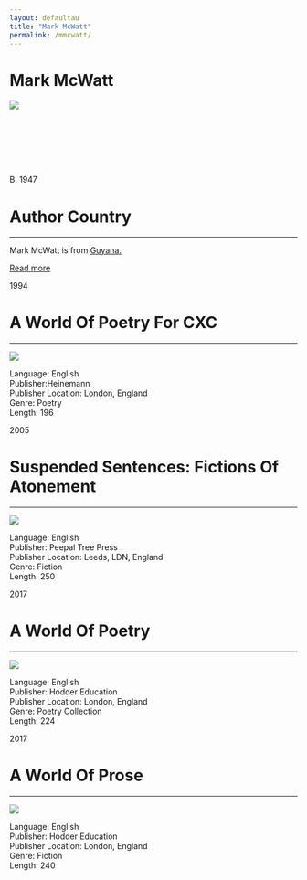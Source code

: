 ```yaml
---
layout: defaultau
title: "Mark McWatt"
permalink: /mmcwatt/
---
```

<!-- partial:index.partial.html -->
<div class="content">
    <h1> Mark McWatt</h1>
    <div class="quote">
        <div><img src="https://www.bimlitfest.org/sites/default/files/styles/author_home/public/images/authors/markus_x.jpg?itok=O-6cX_Pl" class="logo"></div>
    </div>
    <div class="timeline">
        <div style="padding-bottom:100px;"></div>
        <div class="block">
            <div class="date right"><p class="right"> B. 1947  </p></div>
            <div class="dot"></div>
            <div class="left first">
            <div class="author_country">
                <h1>Author Country</h1><hr>
          <div class="aclocation">  <p> Mark McWatt is from <a href="{{ site.baseurl }}/62">Guyana.</a></p></div>
                <div class="acreadmore"><a href="https://en.wikipedia.org/wiki/Mark_McWatt" target="_blank">Read more</a></div>
            </div>
            </div>
        </div>
        <div class="block">
            <div class="date left"><p class="left">1994</p></div>
            <div class="dot"></div>
            <div class="right">
                <h1>A World Of Poetry For CXC</h1><hr>
                <p><img src="https://i.gr-assets.com/images/S/compressed.photo.goodreads.com/books/1181146613l/1118761._SY475_.jpg"></p>
                <p>
                Language: English<br/>
                Publisher:Heinemann<br/>
                Publisher Location: London, England<br/>
                Genre: Poetry<br/>
                Length: 196 </p>
            </div>
        </div>
        <div class="block">
            <div class="date right"><p class="right hide">2005</p></div>
            <div class="dot"></div>
            <div class="left hide">
                <h1>Suspended Sentences: Fictions Of Atonement</h1><hr>
                <p><img src="https://images-na.ssl-images-amazon.com/images/I/41RVGBKNA2L._SX310_BO1,204,203,200_.jpg"></p>
                <p>
                Language: English<br/>
                Publisher: Peepal Tree Press<br/>
                Publisher Location: Leeds, LDN, England<br/>
                Genre: Fiction<br/>
                Length: 250
                </p>
            </div>
        </div>
        <div class="block">
            <div class="date left"><p class="left hide">2017</p></div>
            <div class="dot"></div>
            <div class="right">
                <h1>A World Of Poetry</h1><hr>
                <p><img src="https://m.media-amazon.com/images/I/51DtsgkUkPL.jpg"></p>
                <p>
                Language: English<br/>
                Publisher: Hodder Education<br/>
                Publisher Location: London, England<br/>
                Genre: Poetry Collection<br/>
                Length: 224</p>
            </div>
        </div>
        <div class="block">
            <div class="date right"><p class="right hide">2017</p></div>
            <div class="dot"></div>
            <div class="left">
                <h1>A World Of Prose</h1><hr>
                <p><img src="https://m.media-amazon.com/images/I/61T7duFg9BL.jpg"></p>
                <p>
                Language: English<br/>
                Publisher: Hodder Education<br/>
                Publisher Location: London, England<br/>
                Genre: Fiction<br/>
                Length: 240</p>
            </div>
        </div>
</div>
<!-- partial -->
  <script src='https://cdnjs.cloudflare.com/ajax/libs/jquery/3.1.1/jquery.min.js'></script><script  src="assets/js/authorscript.js"></script>
